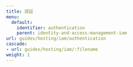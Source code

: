 ```yaml
---
title: 認証
menu:
  default:
    identifier: authentication
    parent: identity-and-access-management-iam
url: guides/hosting/iam/authentication
cascade:
- url: guides/hosting/iam/:filename
weight: 1
---
```


